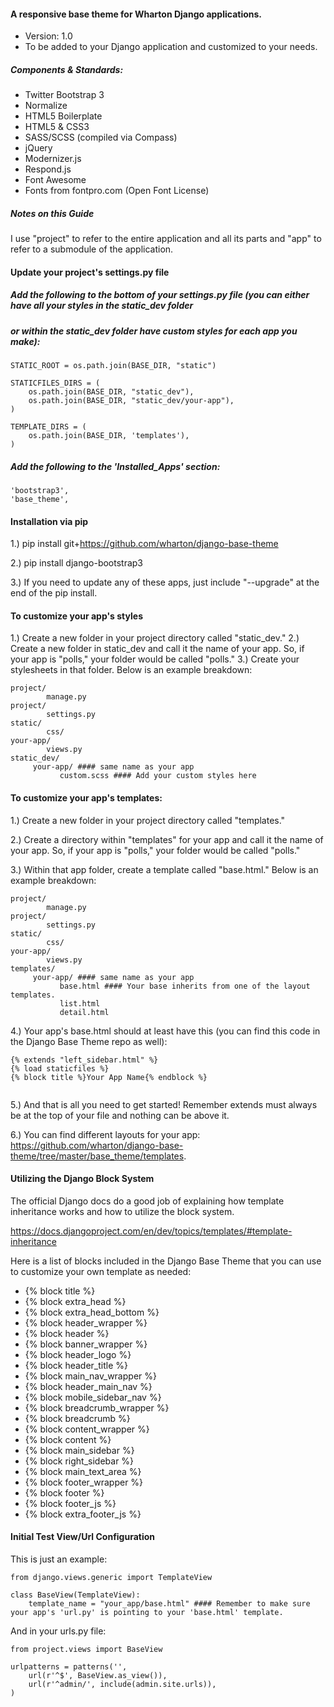 #### A responsive base theme for Wharton Django applications.
- Version: 1.0
- To be added to your Django application and customized to your needs.

##### Components & Standards: 
- Twitter Bootstrap 3
- Normalize
- HTML5 Boilerplate 
- HTML5 & CSS3
- SASS/SCSS (compiled via Compass)
- jQuery
- Modernizer.js
- Respond.js
- Font Awesome
- Fonts from fontpro.com (Open Font License)

##### Notes on this Guide

I use "project" to refer to the entire application and all its parts and "app" to refer to a submodule of the application.

#### Update your project's settings.py file

##### Add the following to the bottom of your settings.py file (you can either have all your styles in the static_dev folder 
##### or within the static_dev folder have custom styles for each app you make):

<pre><code>STATIC_ROOT = os.path.join(BASE_DIR, "static")

STATICFILES_DIRS = (
    os.path.join(BASE_DIR, "static_dev"),
    os.path.join(BASE_DIR, "static_dev/your-app"),
)

TEMPLATE_DIRS = (
    os.path.join(BASE_DIR, 'templates'),
)
</code></pre>


##### Add the following to the 'Installed_Apps' section: 

<pre><code>'bootstrap3',
'base_theme',
</code></pre>

#### Installation via pip

1.) pip install git+https://github.com/wharton/django-base-theme
	
2.) pip install django-bootstrap3 

3.) If you need to update any of these apps, just include "--upgrade" at the end of the pip install.


#### To customize your app's styles

1.) Create a new folder in your project directory called "static_dev."
2.) Create a new folder in static_dev and call it the name of your app. So, if your app is "polls,"
    your folder would be called "polls."
3.) Create your stylesheets in that folder. Below is an example breakdown:

<pre><code>project/
		manage.py
project/
		settings.py
static/
		css/
your-app/
		views.py
static_dev/
     your-app/ #### same name as your app
           custom.scss #### Add your custom styles here
</code></pre>


#### To customize your app's templates:

1.) Create a new folder in your project directory called "templates."
		
2.) Create a directory within "templates" for your app and call it the name of your app. 
    So, if your app is "polls," your folder would be called "polls."

3.) Within that app folder, create a template called "base.html." Below is an example breakdown:

<pre><code>project/
		manage.py
project/
		settings.py
static/
		css/
your-app/
		views.py
templates/
     your-app/ #### same name as your app
           base.html #### Your base inherits from one of the layout templates.
           list.html
           detail.html
</code></pre>

4.) Your app's base.html should at least have this (you can find this code in the Django Base Theme repo as well):

<pre><code>{% extends "left_sidebar.html" %}
{% load staticfiles %}
{% block title %}Your App Name{% endblock %}
<!--- ==========================================================================
   Include your custom blocks/html below:
   ========================================================================== --->
</code></pre>

5.) And that is all you need to get started!
    Remember extends must always be at the top of your file and nothing can be above it. 

6.) You can find different layouts for your app: https://github.com/wharton/django-base-theme/tree/master/base_theme/templates.
           

#### Utilizing the Django Block System

The official Django docs do a good job of explaining how template inheritance works and how to utilize the block system.

https://docs.djangoproject.com/en/dev/topics/templates/#template-inheritance

Here is a list of blocks included in the Django Base Theme that you can use to customize your own template as needed:

- {% block title %}
- {% block extra_head %} 
- {% block extra_head_bottom %}
- {% block header_wrapper %}
- {% block header %}
- {% block banner_wrapper %}
- {% block header_logo %}
- {% block header_title %}
- {% block main_nav_wrapper %}
- {% block header_main_nav %}
- {% block mobile_sidebar_nav %}
- {% block breadcrumb_wrapper %}
- {% block breadcrumb %}
- {% block content_wrapper %}
- {% block content %}
- {% block main_sidebar %}
- {% block right_sidebar %}
- {% block main_text_area %}
- {% block footer_wrapper %}
- {% block footer %}
- {% block footer_js %}
- {% block extra_footer_js %}


#### Initial Test View/Url Configuration

This is just an example:

<pre><code>from django.views.generic import TemplateView

class BaseView(TemplateView):
    template_name = "your_app/base.html" #### Remember to make sure your app's 'url.py' is pointing to your 'base.html' template.
</code></pre>
    
And in your urls.py file:

<pre><code>from project.views import BaseView

urlpatterns = patterns('',
    url(r'^$', BaseView.as_view()),
    url(r'^admin/', include(admin.site.urls)),
)
</code></pre>